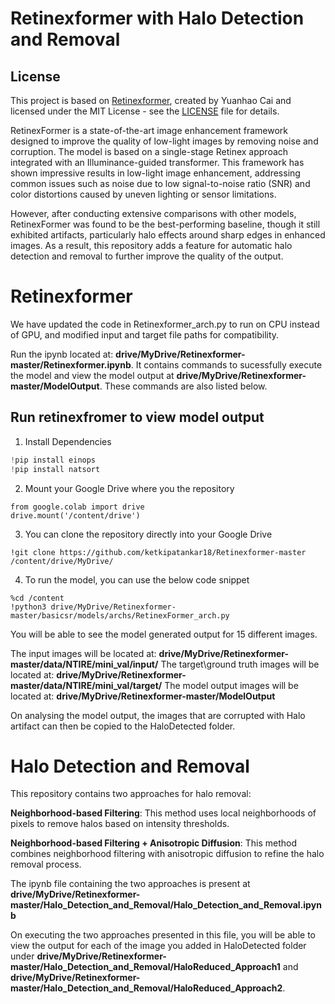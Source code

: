 # **Retinexformer with Halo Detection and Removal**

## License

This project is based on [Retinexformer](https://github.com/caiyuanhao1998/Retinexformer), created by Yuanhao Cai and licensed under the MIT License - see the [LICENSE](./LICENSE.txt) file for details.

RetinexFormer is a state-of-the-art image enhancement framework designed to improve the quality of low-light images by removing noise and corruption. The model is based on a single-stage Retinex approach integrated with an Illuminance-guided transformer. This framework has shown impressive results in low-light image enhancement, addressing common issues such as noise due to low signal-to-noise ratio (SNR) and color distortions caused by uneven lighting or sensor limitations.

However, after conducting extensive comparisons with other models, RetinexFormer was found to be the best-performing baseline, though it still exhibited artifacts, particularly halo effects around sharp edges in enhanced images. As a result, this repository adds a feature for automatic halo detection and removal to further improve the quality of the output.


# Retinexformer

We have updated the code in Retinexformer_arch.py to run on CPU instead of GPU, and modified input and target file paths for compatibility. 

Run the ipynb located at: **drive/MyDrive/Retinexformer-master/Retinexformer.ipynb**. It contains commands to sucessfully execute the model and view the model output at **drive/MyDrive/Retinexformer-master/ModelOutput**. These commands are also listed below.

## Run retinexfromer to view model output

1. Install Dependencies
```python
!pip install einops
!pip install natsort
```

2. Mount your Google Drive where you the repository
```
from google.colab import drive
drive.mount('/content/drive')
```

3. You can clone the repository directly into your Google Drive
```
!git clone https://github.com/ketkipatankar18/Retinexformer-master /content/drive/MyDrive/
```

4. To run the model, you can use the below code snippet
```
%cd /content
!python3 drive/MyDrive/Retinexformer-master/basicsr/models/archs/RetinexFormer_arch.py
```

You will be able to see the model generated output for 15 different images.

The input images will be located at: **drive/MyDrive/Retinexformer-master/data/NTIRE/mini_val/input/**
The target\ground truth images will be located at: **drive/MyDrive/Retinexformer-master/data/NTIRE/mini_val/target/**
The model output images will be located at: **drive/MyDrive/Retinexformer-master/ModelOutput**

On analysing the model output, the images that are corrupted with Halo artifact can then be copied to the HaloDetected folder.

# Halo Detection and Removal

This repository contains two approaches for halo removal:

**Neighborhood-based Filtering**: This method uses local neighborhoods of pixels to remove halos based on intensity thresholds.

**Neighborhood-based Filtering + Anisotropic Diffusion**: This method combines neighborhood filtering with anisotropic diffusion to refine the halo removal process.

 The ipynb file containing the two approaches is present at **drive/MyDrive/Retinexformer-master/Halo_Detection_and_Removal/Halo_Detection_and_Removal.ipynb**

 On executing the two approaches presented in this file, you will be able to view the output for each of the image you added in HaloDetected folder under **drive/MyDrive/Retinexformer-master/Halo_Detection_and_Removal/HaloReduced_Approach1** and **drive/MyDrive/Retinexformer-master/Halo_Detection_and_Removal/HaloReduced_Approach2**.
